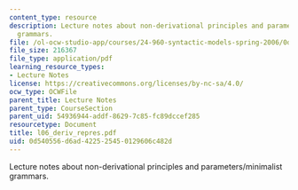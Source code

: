 ```yaml
---
content_type: resource
description: Lecture notes about non-derivational principles and parameters/minimalist
  grammars.
file: /ol-ocw-studio-app/courses/24-960-syntactic-models-spring-2006/0d540556d6ad422525450129606c482d_l06_deriv_repres.pdf
file_size: 216367
file_type: application/pdf
learning_resource_types:
- Lecture Notes
license: https://creativecommons.org/licenses/by-nc-sa/4.0/
ocw_type: OCWFile
parent_title: Lecture Notes
parent_type: CourseSection
parent_uid: 54936944-addf-8629-7c85-fc89dccef285
resourcetype: Document
title: l06_deriv_repres.pdf
uid: 0d540556-d6ad-4225-2545-0129606c482d
---
```

Lecture notes about non-derivational principles and parameters/minimalist grammars.